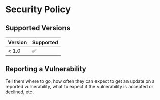 # Security Policy

## Supported Versions

| Version | Supported          |
| ------- | ------------------ |
| < 1.0   | :white_check_mark: |

## Reporting a Vulnerability

Tell them where to go, how often they can expect to get an update on a
reported vulnerability, what to expect if the vulnerability is accepted or
declined, etc.
